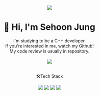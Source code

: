<div align="center">
  <img src="https://capsule-render.vercel.app/api?type=waving&color=auto&height=200&section=header&text=Welcome%20to%20Sehoon's%20Github&fontSize=50" />
  
  <h1>👋 Hi, I'm Sehoon Jung</h1>
  I'm studying to be a C++ developer.<br>
  If you're interested in me, watch my Github!<br>
  My code review is usually in repository.<br><br>

<img src="https://github-readme-stats.vercel.app/api?username=Jsen27&theme=dracula&show_icons=true" />

 
 <br> <!-- 개행  -->
  🛠Tech Stack
  <br>
  
  <img src="https://img.shields.io/badge/C-A8B9CCC?style=flat-square&logo=c&logoColor=white"/>
  <img src="https://img.shields.io/badge/C++-00599C?style=flat-square&logo=cplusplus&logoColor=white"/>
  <img src="https://img.shields.io/badge/Github-181717?style=flat-square&logo=github&logoColor=white"/>
  <img src="https://img.shields.io/badge/UnrealEngine-0E1128?style=flat-square&logo=unrealengine&logoColor=white"/>

</div>
